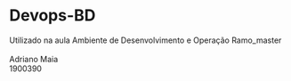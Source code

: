 # Devops-BD
Utilizado na aula Ambiente de Desenvolvimento e Operação Ramo_master<br/>
<br> Adriano Maia <br/>
1900390
